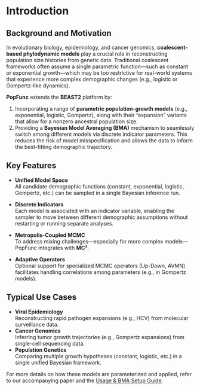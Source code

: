 # Introduction

## Background and Motivation

In evolutionary biology, epidemiology, and cancer genomics, **coalescent-based phylodynamic models** play a crucial role in reconstructing population size histories from genetic data. Traditional coalescent frameworks often assume a single parametric function—such as constant or exponential growth—which may be too restrictive for real-world systems that experience more complex demographic changes (e.g., logistic or Gompertz-like dynamics).

**PopFunc** extends the **BEAST2** platform by:
1. Incorporating a range of **parametric population-growth models** (e.g., exponential, logistic, Gompertz), along with their “expansion” variants that allow for a nonzero ancestral population size.
2. Providing a **Bayesian Model Averaging (BMA)** mechanism to seamlessly switch among different models via discrete indicator parameters. This reduces the risk of model misspecification and allows the data to inform the best-fitting demographic trajectory.

## Key Features

- **Unified Model Space**  
  All candidate demographic functions (constant, exponential, logistic, Gompertz, etc.) can be sampled in a single Bayesian inference run.

- **Discrete Indicators**  
  Each model is associated with an indicator variable, enabling the sampler to move between different demographic assumptions without restarting or running separate analyses.

- **Metropolis-Coupled MCMC**  
  To address mixing challenges—especially for more complex models—PopFunc integrates with **MC³**.

- **Adaptive Operators**  
  Optional support for specialized MCMC operators (Up-Down, AVMN) facilitates handling correlations among parameters (e.g., in Gompertz models).

## Typical Use Cases

- **Viral Epidemiology**  
  Reconstructing rapid pathogen expansions (e.g., HCV) from molecular surveillance data.
- **Cancer Genomics**  
  Inferring tumor growth trajectories (e.g., Gompertz expansions) from single-cell sequencing data.
- **Population Genetics**  
  Comparing multiple growth hypotheses (constant, logistic, etc.) in a single unified Bayesian framework.

For more details on how these models are parameterized and applied, refer to our accompanying paper and the [Usage & BMA Setup Guide](https://github.com/LinguaPhylo/PopFunc/blob/main/docs/Bayesian_Model_Averaging_Setup.md).